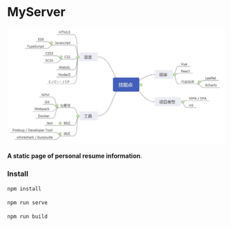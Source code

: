 # MyServer

![Personal skill tree](./docs/skillTree.jpg)

<b>A static page of personal resume information</b>.

### Install

```
npm install

npm run serve

npm run build
```